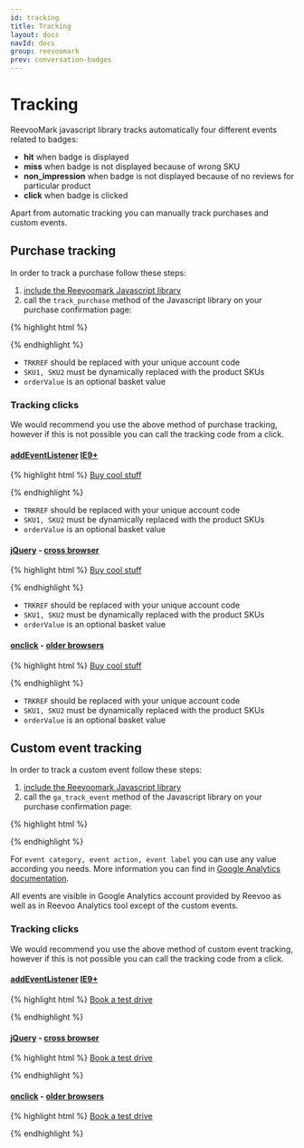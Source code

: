 ```yaml
---
id: tracking
title: Tracking
layout: docs
navId: docs
group: reevoomark
prev: conversation-badges
---
```


# Tracking

ReevooMark javascript library tracks automatically four different events related to badges:

* **hit** when badge is displayed
* **miss** when badge is not displayed because of wrong SKU
* **non_impression** when badge is not displayed because of no reviews for particular product
* **click** when badge is clicked

Apart from automatic tracking you can manually track purchases and custom events.


## Purchase tracking

In order to track a purchase follow these steps:

1. [include the Reevoomark Javascript library](../javascript-library)
2. call the `track_purchase` method of the Javascript library on your purchase confirmation page:

{% highlight html %}
<script type="text/javascript">
  afterReevooMarkLoaded = [function(){
    ReevooApi.load('TRKREF', function(retailer) {
      retailer.track_purchase(['SKU1', 'SKU2'], orderValue);
    });
  }];
</script>
{% endhighlight %}

* `TRKREF` should be replaced with your unique account code
* `SKU1, SKU2` must be dynamically replaced with the product SKUs
* `orderValue` is an optional basket value

### Tracking clicks

We would recommend you use the above method of purchase tracking, however if
this is not possible you can call the tracking code from a click.

#### [addEventListener](https://developer.mozilla.org/en-US/docs/Web/API/EventTarget/addEventListener) [IE9+](http://www.w3schools.com/jsref/met_document_addeventlistener.asp)

{% highlight html %}
<a class="buy-link" href="/buy_cool_stuff">Buy cool stuff</a>

<script type="text/javascript">
  document.querySelector('.buy-link').addEventListener('click', function() {
    ReevooApi.load('TRKREF', function(retailer) {
      retailer.track_purchase(['SKU1', 'SKU2'], orderValue);
    });
  });
</script>
{% endhighlight %}

* `TRKREF` should be replaced with your unique account code
* `SKU1, SKU2` must be dynamically replaced with the product SKUs
* `orderValue` is an optional basket value

#### [jQuery](https://jquery.com/) - [cross browser](https://jquery.com/browser-support/)

{% highlight html %}
<a class="buy-link" href="/buy_cool_stuff">Buy cool stuff</a>

<script type="text/javascript">
  $('.buy-link').first().on('click', function() {
    ReevooApi.load('TRKREF', function(retailer) {
      retailer.track_purchase(['SKU1', 'SKU2'], orderValue);
    });
  });
</script>
{% endhighlight %}

* `TRKREF` should be replaced with your unique account code
* `SKU1, SKU2` must be dynamically replaced with the product SKUs
* `orderValue` is an optional basket value

#### [onclick](https://developer.mozilla.org/en-US/docs/Mozilla/Tech/XUL/Attribute/onclick) - [older browsers](https://www.microsoft.com/en-gb/download/internet-explorer-8-details.aspx)

{% highlight html %}
<a class="buy-link" href="/buy_cool_stuff">Buy cool stuff</a>

<script type="text/javascript">
  document.querySelector('.buy-link').onclick = function() {
    ReevooApi.load('TRKREF', function(retailer) {
      retailer.track_purchase(['SKU1', 'SKU2'], orderValue);
    });
  });
</script>
{% endhighlight %}

* `TRKREF` should be replaced with your unique account code
* `SKU1, SKU2` must be dynamically replaced with the product SKUs
* `orderValue` is an optional basket value


## Custom event tracking

In order to track a custom event follow these steps:

1. [include the Reevoomark Javascript library](../javascript-library)
2. call the `ga_track_event` method of the Javascript library on your purchase confirmation page:

{% highlight html %}
<script type="text/javascript">
  afterReevooMarkLoaded = [function(){
    ReevooApi.load('TRKREF', function(retailer) {
      retailer.Tracking.ga_track_event('event category', 'event action', 'event label');
      retailer.track_exit();
    });
  }];
</script>
{% endhighlight %}

For `event category, event action, event label` you can use any value according you needs.
More information you can find in [Google Analytics documentation](https://developers.google.com/analytics/devguides/collection/analyticsjs/events).


All events are visible in Google Analytics account provided by Reevoo as well as in
Reevoo Analytics tool except of the custom events.

### Tracking clicks

We would recommend you use the above method of custom event tracking, however if
this is not possible you can call the tracking code from a click.

#### [addEventListener](https://developer.mozilla.org/en-US/docs/Web/API/EventTarget/addEventListener) [IE9+](http://www.w3schools.com/jsref/met_document_addeventlistener.asp)

{% highlight html %}
<a class="book-link" href="/book_test_drive">Book a test drive</a>

<script type="text/javascript">
  document.querySelector('.book-link').addEventListener('click', function() {
    ReevooApi.load('TRKREF', function(retailer) {
      retailer.Tracking.ga_track_event('event category', 'event action', 'event label');
      retailer.track_exit();
    });
  });
</script>
{% endhighlight %}

#### [jQuery](https://jquery.com/) - [cross browser](https://jquery.com/browser-support/)

{% highlight html %}
<a class="book-link" href="/book_test_drive">Book a test drive</a>

<script type="text/javascript">
  $('.book-link').first().on('click', function() {
    ReevooApi.load('TRKREF', function(retailer) {
      retailer.Tracking.ga_track_event('event category', 'event action', 'event label');
      retailer.track_exit();
    });
  });
</script>
{% endhighlight %}

#### [onclick](https://developer.mozilla.org/en-US/docs/Mozilla/Tech/XUL/Attribute/onclick) - [older browsers](https://www.microsoft.com/en-gb/download/internet-explorer-8-details.aspx)

{% highlight html %}
<a class="book-link" href="/book_test_drive">Book a test drive</a>

<script type="text/javascript">
  document.querySelector('.book-link').onclick = function() {
    ReevooApi.load('TRKREF', function(retailer) {
      retailer.Tracking.ga_track_event('event category', 'event action', 'event label');
      retailer.track_exit();
    });
  });
</script>
{% endhighlight %}
